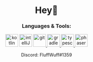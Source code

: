 <div align="center">
<h1>Hey👋</h1>
  
<h3>Languages & Tools:</h3>
<p> 
    <a href="https://kotlinlang.org" target="_blank"><img src="https://www.vectorlogo.zone/logos/kotlinlang/kotlinlang-icon.svg" alt="kotlin" width="40" height="40"></a>
    <a href="https://www.jetbrains.com/idea/" target="_blank"> <img src="https://logonoid.com/images/intellij-idea-logo.png" alt="intelliJ" width="40" height="40"/></a>
    <a href="https://git-scm.com/" target="_blank"> <img src="https://www.vectorlogo.zone/logos/git-scm/git-scm-icon.svg" alt="git" width="40" height="40"/> </a>
    <a href="https://gradle.org" target="_blank"> <img src="https://www.vectorlogo.zone/logos/gradle/gradle-icon.svg" alt="gradle" width="40" height="40"/> </a>
    <a href="https://typescriptlang.org" target="_blank"> <img src="https://www.vectorlogo.zone/logos/typescriptlang/typescriptlang-icon.svg" alt="typescript" width="40" height="40"/> </a>
  <a href="https://phaser.io/phaser3" target="_blank"> <img src="https://www.vectorlogo.zone/logos/phaserio/phaserio-icon.svg" alt="phaser3" width="40" height="40"/> </a>
</p>
  
<p>
  Discord: FluffWuff#1359
  <br>
</p>
</div>
